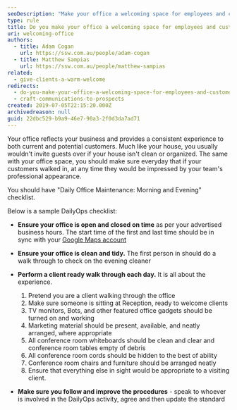 ```yaml
---
seoDescription: "Make your office a welcoming space for employees and customers by maintaining a clean and organized environment, ensuring timely opening and closing of your business hours, and providing a seamless client experience."
type: rule
title: Do you make your office a welcoming space for employees and customers?
uri: welcoming-office
authors:
  - title: Adam Cogan
    url: https://ssw.com.au/people/adam-cogan
  - title: Matthew Sampias
    url: https://ssw.com.au/people/matthew-sampias
related:
  - give-clients-a-warm-welcome
redirects:
  - do-you-make-your-office-a-welcoming-space-for-employees-and-customers
  - craft-communications-to-prospects
created: 2019-07-05T22:15:20.000Z
archivedreason: null
guid: 22dbc529-b9a9-46e7-90a3-2f0d3da7ad71
---
```

Your office reflects your business and provides a consistent experience to both current and potential customers. Much like your house, you usually wouldn't invite guests over if your house isn't clean or organized. The same with your office space, you should make sure everyday that if your customers walked in, at any time they would be impressed by your team's professional appearance.

You should have "Daily Office Maintenance: Morning and Evening" checklist.

Below is a sample DailyOps checklist:

<!--endintro-->

* **Ensure your office is open and closed on time** as per your advertised business hours. The start time of the first and last time should be in sync with your [Google Maps account](https://maps.google.com)
* **Ensure your office is clean and tidy.** The first person in should do a walk through to check on the evening cleaner
* **Perform a client ready walk through each day.** It is all about the experience.

  1. Pretend you are a client walking through the office
  2. Make sure someone is sitting at Reception, ready to welcome clients
  3. TV monitors, Bots, and other featured office gadgets should be turned on and working
  4. Marketing material should be present, available, and neatly arranged, where appropriate
  5. All conference room whiteboards should be clean and clear and conference room tables empty of debris
  6. All conference room cords should be hidden to the best of ability
  7. Conference room chairs and furniture should be arranged neatly
  8. Ensure that everything else in sight would be appropriate to a visiting client.
* **Make sure you follow and improve the procedures** - speak to whoever is involved in the DailyOps activity, agree and then update the standard
